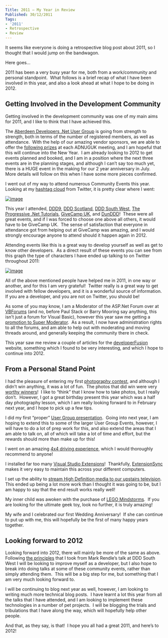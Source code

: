 ```yaml
---
Title: 2011 – My Year in Review
Published: 30/12/2011
Tags:
- '2011'
- Retrospective
- Review
---
```


It seems like everyone is doing a retrospective blog post about 2011, so I thought that I would jump on the bandwagon.

Here goes…

2011 has been a very busy year for me, both from a work/community and personal standpoint.  What follows is a brief recap of what I have been involved in this year, and also a look ahead at what I hope to be doing in 2012.

## Getting Involved in the Development Community

Getting involved in the development community was one of my main aims for 2011, and I like to think that I have achieved this.

The [Aberdeen Developers .Net User Group](http://aberdeendevelopers.co.uk/) is going from strength to strength, both in terms of the number of registered members, as well as attendance.  With the help of our amazing vendor sponsors, we are able to offer the [following prizes](http://www.gep13.co.uk/blog/?p=107) at each ADNUGUK meeting, and I am hopeful that this will continue into the New Year.  I am already looking to 2012 to get events planned and booked, and I am in a position where the next three events are in the planning stages, and although I can’t say too much yet, there is a HUGE event in the making for our 2 year anniversary in July.  More details will follow on this when I have some more pieces confirmed.

I went out of my way to attend numerous Community Events this year.  Looking at my [hashtag cloud](http://tweetstats.com/graphs/gep13#tcloud) from Twitter, it is pretty clear where I went:

[![image](http://www.gep13.co.uk/blog/wp-content/uploads/2011/12/image8.png)](http://tweetstats.com/graphs/gep13#tcloud)

This year I attended, [DDD9](http://www.gep13.co.uk/blog/?p=28), [DDD Scotland](http://www.gep13.co.uk/blog/?p=210), [DDD South West](http://www.gep13.co.uk/blog/?p=278), [The Progressive .Net Tutorials](http://www.gep13.co.uk/blog/?p=377), [GiveCamp UK](http://www.gep13.co.uk/blog/?p=416), and [DunDDD](http://www.gep13.co.uk/blog/?p=436)!  These were all great events, and if I was forced to choose one above all others, it would have to be GiveCamp UK.  The sense of satisfaction that everyone in attendance got from helping out at GiveCamp was amazing, and I would strongly encourage anyone to attend should it happen again in 2012.

Attending events like this is a great way to develop yourself as well as get to know other developers.  As a direct result of these events you can see from this graph the type of characters I have ended up talking to on Twitter throughout 2011:

[![image](http://www.gep13.co.uk/blog/wp-content/uploads/2011/12/image9.png)](http://tweetstats.com/graphs/gep13#tcloud)

All of the above mentioned people have helped me in 2011, in one way or another, and for this I am very grateful!  Twitter really is a great way to get involved with fellow developers, and it is a wonderful source of information.  If you are a developer, and you are not on Twitter, you should be!

As some of you may know, I am a Moderator of the ASP.Net Forum over at [VBForums](http://www.vbforums.com/index.php) (and no, before Paul Stack or Barry Mooring say anything, this isn’t just a forum for Visual Basic), however this year saw me getting a [promotion to Super Moderator](http://www.gep13.co.uk/blog/?p=80).  As a result, I now have administration rights to all the forums, and am able to help out with moderating and moving threads around, and generally keeping the community there in check.

This year saw me review a couple of articles for the [developerFusion](http://www.developerfusion.com/) website, something which I found to be very interesting, and which I hope to continue into 2012.

## From a Personal Stand Point

I had the pleasure of entering my first [photography contest](http://www.gep13.co.uk/blog/?p=30), and although I didn’t win anything, it was a lot of fun.  The photos that did win were very [worthy winners](http://www.gep13.co.uk/blog/?p=94)!  I like to “think” that I know how to take photos, but I really don’t.  However, I got a great birthday present this year which was a half day photography lesson, which I am really looking forward to in February next year, and I hope to pick up a few tips.

I did my first “proper” [User Group presentation](http://www.gep13.co.uk/blog/?p=193).  Going into next year, I am hoping to extend this to some of the larger User Group Events, however, I will have to do a lot of prep work for this, and also extend the areas that I am able to talk on, all of which will take a lot of time and effort, but the rewards should more than make up for this!

I went on an amazing [4x4 driving experience](http://www.gep13.co.uk/blog/?p=290), which I would thoroughly recommend to anyone!

I installed far too many [Visual Studio Extensions](http://www.gep13.co.uk/blog/?p=3)!  Thankfully, [ExtensionSync](http://www.gep13.co.uk/blog/?p=307) makes it very easy to maintain this across your different computers.

I set up the ability to [stream High Definition media to our upstairs television](http://www.gep13.co.uk/blog/?p=337).  This ended up being a lot more work than I thought it was going to be, but I am happy to say that the end result works really well!

My inner child was awoken with the purchase of [LEGO Mindstorms](http://www.gep13.co.uk/blog/?p=495).  If you are looking for the ultimate geek toy, look no further, it is truly amazing!

My wife and I celebrated our first Wedding Anniversary!  If she can continue to put up with me, this will hopefully be the first of many happy years together.

## Looking forward to 2012

Looking forward into 2012, there will mainly be more of the same as above.  Following [the principles](http://www.gep13.co.uk/blog/?p=313) that I took from Mark Rendle’s talk at DDD South West I will be looking to improve myself as a developer, but I also hope to break into doing talks at some of these community events, rather than simply attending them.  This will be a big step for me, but something that I am very much looking forward to.

I will be continuing to blog next year as well, however, I am looking to writing much more technical blog posts.  I have learnt a lot this year from all the talks that I have attended, and I am looking to implement these technologies in a number of pet projects.  I will be blogging the trials and tribulations that I have along the way, which will hopefully help other people.

And that, as they say, is that!  I hope you all had a great 2011, and here’s to 2012!
